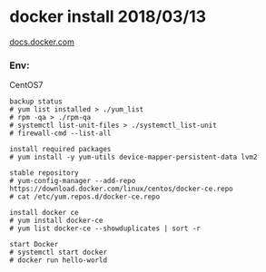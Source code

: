 # docker install 2018/03/13
[docs.docker.com](https://docs.docker.com/install/linux/docker-ce/centos/)

### Env:
CentOS7

```
backup status
# yum list installed > ./yum_list
# rpm -qa > ./rpm-qa
# systemctl list-unit-files > ./systemctl_list-unit
# firewall-cmd --list-all

install required packages
# yum install -y yum-utils device-mapper-persistent-data lvm2

stable repository
# yum-config-manager --add-repo https://download.docker.com/linux/centos/docker-ce.repo
# cat /etc/yum.repos.d/docker-ce.repo

install docker ce
# yum install docker-ce
# yum list docker-ce --showduplicates | sort -r

start Docker
# systemctl start docker
# docker run hello-world
```

